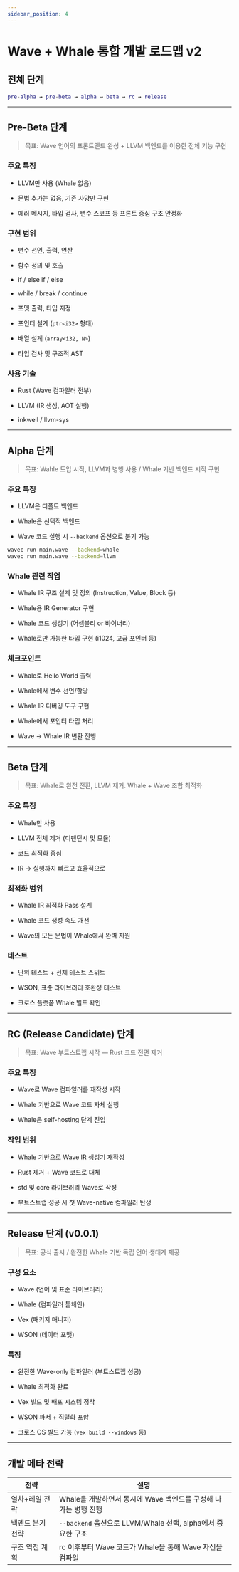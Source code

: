 ```yaml
---
sidebar_position: 4
---
```


# Wave + Whale 통합 개발 로드맵 v2

## 전체 단계

```matlab
pre-alpha → pre-beta → alpha → beta → rc → release
```

---

## Pre-Beta 단계

> 목표: Wave 언어의 프론트엔드 완성 + LLVM 백엔드를 이용한 전체 기능 구현

### 주요 특징
* LLVM만 사용 (Whale 없음)

* 문법 추가는 없음, 기존 사양만 구현

* 에러 메시지, 타입 검사, 변수 스코프 등 프론트 중심 구조 안정화

### 구현 범위
* 변수 선언, 출력, 연산

* 함수 정의 및 호출

* if / else if / else

* while / break / continue

* 포맷 출력, 타입 지정

* 포인터 설계 (`ptr<i32>` 형태)

* 배열 설계 (`array<i32, N>`)

* 타입 검사 및 구조적 AST

### 사용 기술
* Rust (Wave 컴파일러 전부)

* LLVM (IR 생성, AOT 실행)

* inkwell / llvm-sys

---

## Alpha 단계

> 목표: Wahle 도입 시작, LLVM과 병행 사용 / Whale 기반 백엔드 시작 구현

### 주요 특징
* LLVM은 디폴트 백엔드

* Whale은 선택적 백엔드

* Wave 코드 실행 시 `--backend` 옵션으로 분기 가능

```bash
wavec run main.wave --backend=whale
wavec run main.wave --backend=llvm
```

### Whale 관련 작업
* Whale IR 구조 설계 및 정의 (Instruction, Value, Block 등)

* Whale용 IR Generator 구현

* Whale 코드 생성기 (어셈블리 or 바이너리)

* Whale로만 가능한 타입 구현 (i1024, 고급 포인터 등)

### 체크포인트
* Whale로 Hello World 출력

* Whale에서 변수 선언/할당

* Whale IR 디버깅 도구 구현

* Whale에서 포인터 타입 처리

* Wave → Whale IR 변환 진행

---

## Beta 단계

> 목표: Whale로 완전 전환, LLVM 제거. Whale + Wave 조합 최적화

### 주요 특징
* Whale만 사용

* LLVM 전체 제거 (디펜던시 및 모듈)

* 코드 최적화 중심

* IR → 실행까지 빠르고 효율적으로

### 최적화 범위
* Whale IR 최적화 Pass 설계

* Whale 코드 생성 속도 개선

* Wave의 모든 문법이 Whale에서 완벽 지원

### 테스트
* 단위 테스트 + 전체 테스트 스위트

* WSON, 표준 라이브러리 호환성 테스트

* 크로스 플랫폼 Whale 빌드 확인

---

## RC (Release Candidate) 단계

> 목표: Wave 부트스트랩 시작 — Rust 코드 전면 제거

### 주요 특징
* Wave로 Wave 컴파일러를 재작성 시작

* Whale 기반으로 Wave 코드 자체 실행

* Whale은 self-hosting 단계 진입

### 작업 범위
* Whale 기반으로 Wave IR 생성기 재작성

* Rust 제거 + Wave 코드로 대체

* std 및 core 라이브러리 Wave로 작성

* 부트스트랩 성공 시 첫 Wave-native 컴파일러 탄생

---

## Release 단계 (v0.0.1)

> 목표: 공식 출시 / 완전한 Whale 기반 독립 언어 생태계 제공

### 구성 요소
* Wave (언어 및 표준 라이브러리)

* Whale (컴파일러 툴체인)

* Vex (패키지 매니저)

* WSON (데이터 포맷)

### 특징
* 완전한 Wave-only 컴파일러 (부트스트랩 성공)

* Whale 최적화 완료

* Vex 빌드 및 배포 시스템 정착

* WSON 파서 + 직렬화 포함

* 크로스 OS 빌드 가능 (`vex build --windows` 등)

---

## 개발 메타 전략

| 전략           | 설명                                                                 |
|----------------|----------------------------------------------------------------------|
| 열차+레일 전략 | Whale을 개발하면서 동시에 Wave 백엔드를 구성해 나가는 병행 진행       |
| 백엔드 분기 전략 | `--backend` 옵션으로 LLVM/Whale 선택, alpha에서 중요한 구조            |
| 구조 역전 계획 | rc 이후부터 Wave 코드가 Whale을 통해 Wave 자신을 컴파일               |
